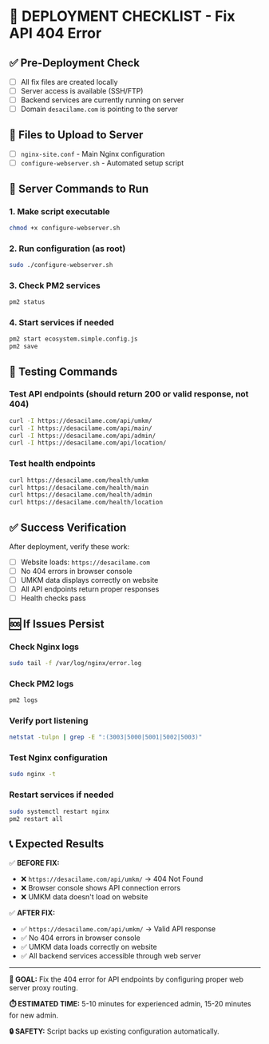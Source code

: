 # 🚀 DEPLOYMENT CHECKLIST - Fix API 404 Error

## ✅ Pre-Deployment Check
- [ ] All fix files are created locally
- [ ] Server access is available (SSH/FTP)
- [ ] Backend services are currently running on server
- [ ] Domain `desacilame.com` is pointing to the server

## 📂 Files to Upload to Server
- [ ] `nginx-site.conf` - Main Nginx configuration
- [ ] `configure-webserver.sh` - Automated setup script

## 🔧 Server Commands to Run

### 1. Make script executable
```bash
chmod +x configure-webserver.sh
```

### 2. Run configuration (as root)
```bash
sudo ./configure-webserver.sh
```

### 3. Check PM2 services
```bash
pm2 status
```

### 4. Start services if needed
```bash
pm2 start ecosystem.simple.config.js
pm2 save
```

## 🧪 Testing Commands

### Test API endpoints (should return 200 or valid response, not 404)
```bash
curl -I https://desacilame.com/api/umkm/
curl -I https://desacilame.com/api/main/
curl -I https://desacilame.com/api/admin/
curl -I https://desacilame.com/api/location/
```

### Test health endpoints
```bash
curl https://desacilame.com/health/umkm
curl https://desacilame.com/health/main
curl https://desacilame.com/health/admin
curl https://desacilame.com/health/location
```

## ✅ Success Verification

After deployment, verify these work:
- [ ] Website loads: `https://desacilame.com`
- [ ] No 404 errors in browser console
- [ ] UMKM data displays correctly on website
- [ ] All API endpoints return proper responses
- [ ] Health checks pass

## 🆘 If Issues Persist

### Check Nginx logs
```bash
sudo tail -f /var/log/nginx/error.log
```

### Check PM2 logs
```bash
pm2 logs
```

### Verify port listening
```bash
netstat -tulpn | grep -E ":(3003|5000|5001|5002|5003)"
```

### Test Nginx configuration
```bash
sudo nginx -t
```

### Restart services if needed
```bash
sudo systemctl restart nginx
pm2 restart all
```

## 📞 Expected Results

✅ **BEFORE FIX:**
- ❌ `https://desacilame.com/api/umkm/` → 404 Not Found
- ❌ Browser console shows API connection errors
- ❌ UMKM data doesn't load on website

✅ **AFTER FIX:**
- ✅ `https://desacilame.com/api/umkm/` → Valid API response
- ✅ No 404 errors in browser console  
- ✅ UMKM data loads correctly on website
- ✅ All backend services accessible through web server

---

**🎯 GOAL:** Fix the 404 error for API endpoints by configuring proper web server proxy routing.

**⏱️ ESTIMATED TIME:** 5-10 minutes for experienced admin, 15-20 minutes for new admin.

**🔒 SAFETY:** Script backs up existing configuration automatically.